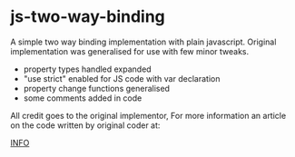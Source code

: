 # js-two-way-binding
A simple two way binding implementation with plain javascript. 
Original implementation was generalised for use with few minor tweaks.
- property types handled expanded
- "use strict" enabled for JS code with var declaration
- property change functions generalised
- some comments added in code

All credit goes to the original implementor, For more information an article on the code written by original coder at:

[INFO](https://medium.com/frontend-fun/js-vanilla-two-way-binding-5a29bc86c787 "INFO")
